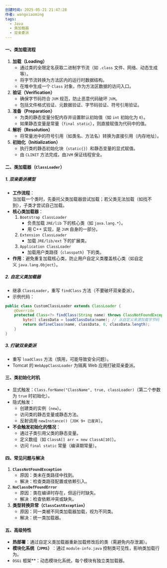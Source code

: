 ```yaml
---
创建时间: 2025-05-21 21:47:28
作者: wangxiaoming
tags:
  - Java
  - 类加载器
  - 双亲委派
---
```

#### 一、类加载流程
1. ​**加载（Loading）​**​
    - 通过类的全限定名获取二进制字节流（如 `.class` 文件、网络、动态生成等）。
    - 将字节流转换为方法区内的运行时数据结构。
    - 在堆中生成一个 `Class` 对象，作为方法区数据的访问入口。
2. ​**验证（Verification）​**​
    - 确保字节码符合 `JVM` 规范，防止恶意代码破坏 `JVM`。
    - 包括文件格式验证、元数据验证、字节码验证、符号引用验证。
3. ​**准备（Preparation）​**​
    - 为类的静态变量分配内存并设置默认初始值（如 `int` 初始化为 `0`）。
    - 如果静态变量是常量（`final static`），则直接赋值为代码中的值。
4. ​**解析（Resolution）​**​
    - 将常量池中的符号引用（如类名、方法名）转换为直接引用（内存地址）。
5. ​**初始化（Initialization）​**​
    - 执行类的静态初始化块（`static{}`）和静态变量的显式赋值。
    - 由 `CLINIT` 方法完成，由`JVM` 保证线程安全。

#### 二、类加载器（`ClassLoader`）
##### ​**1. 双亲委派模型**​
- ​**工作流程**​：  
    当加载一个类时，先委托父类加载器尝试加载；若父类无法加载（如找不到），子类才尝试自己加载。
- ​**核心类加载器**​：
    1. ​`Bootstrap ClassLoader`​
        - 负责加载 `JRE/lib` 下的核心类（如 `java.lang.*`）。
        - 用 C++ 实现，是 `JVM` 自身的一部分。
    2. ​`Extension ClassLoader`​
        - 加载 `JRE/lib/ext` 下的扩展类。
    3. ​`Application ClassLoader`​
        - 加载用户类路径（`classpath`）下的类。
- ​**作用**​：避免重复加载核心类，防止用户自定义类覆盖核心类（如自定义 `java.lang.Object`）。
##### ​**2. 自定义类加载器**​
- 继承 `ClassLoader`，重写 `findClass` 方法（不要破坏双亲委派）。
- 示例代码：
```java
public class CustomClassLoader extends ClassLoader {
    @Override
    protected Class<?> findClass(String name) throws ClassNotFoundException {
        byte[] classData = loadClassData(name); // 从自定义来源加载字节码
        return defineClass(name, classData, 0, classData.length);
    }
}
```
##### ​**3. 打破双亲委派**​
- 重写 `loadClass` 方法（慎用，可能导致安全问题）。
- Tomcat 的 `WebAppClassLoader` 为隔离 Web 应用打破双亲委派。

#### 三、类初始化时机
- 显式触发：`Class.forName("ClassName", true, classLoader)`（第二个参数为 `true` 时初始化）。
- 隐式触发：
    - 创建类的实例（`new`）。
    - 访问类的静态变量或静态方法。
    - 反射调用 `newInstance()`（`JDK 9+ 已废弃`）。
- ​**不会触发初始化的情况**​：
    - 通过子类引用父类的静态变量。
    - 定义数组（如 `ClassA[] arr = new ClassA[10]`）。
    - 访问 `final static` 常量（编译期常量）。
#### 四、常见问题与解决
1. ​**`ClassNotFoundException`**​
    - 原因：类未在类路径中找到。
    - 解决：检查类路径配置或依赖引入。
2. ​**`NoClassDefFoundError`**​
    - 原因：类在编译时存在，但运行时缺失。
    - 解决：检查依赖冲突或缺失。
3. ​**类型转换异常（`ClassCastException`）​**​
    - 原因：同一类被不同类加载器加载，视为不同类。
    - 解决：统一类加载器。
#### 五、高级特性
- ​**热部署**​：通过自定义类加载器重新加载修改后的类（需避免内存泄漏）。
- ​**模块化系统（`JPMS`）​**​：通过 `module-info.java` 控制类可见性，影响类加载行为。
- `​OSGi` 框架**​：动态模块化系统，每个模块有独立类加载器。